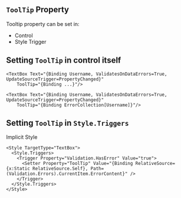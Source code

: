 ## `ToolTip` Property
Tooltip property can be set in:
* Control
* Style Trigger

## Setting `ToolTip` in control itself
```
<TextBox Text="{Binding Username, ValidatesOnDataErrors=True, UpdateSourceTrigger=PropertyChanged}" 
    ToolTip="{Binding ...}"/>

<TextBox Text="{Binding Username, ValidatesOnDataErrors=True, UpdateSourceTrigger=PropertyChanged}" 
    ToolTip="{Binding ErrorCollection[Username]}"/>
```

## Setting `ToolTip` in `Style.Triggers`
Implicit Style
```
<Style TargetType="TextBox">
  <Style.Triggers>
    <Trigger Property="Validation.HasError" Value="true">
      <Setter Property="ToolTip" Value="{Binding RelativeSource={x:Static RelativeSource.Self}, Path=(Validation.Errors).CurrentItem.ErrorContent}" />
    </Trigger>
  </Style.Triggers>
</Style>
```

